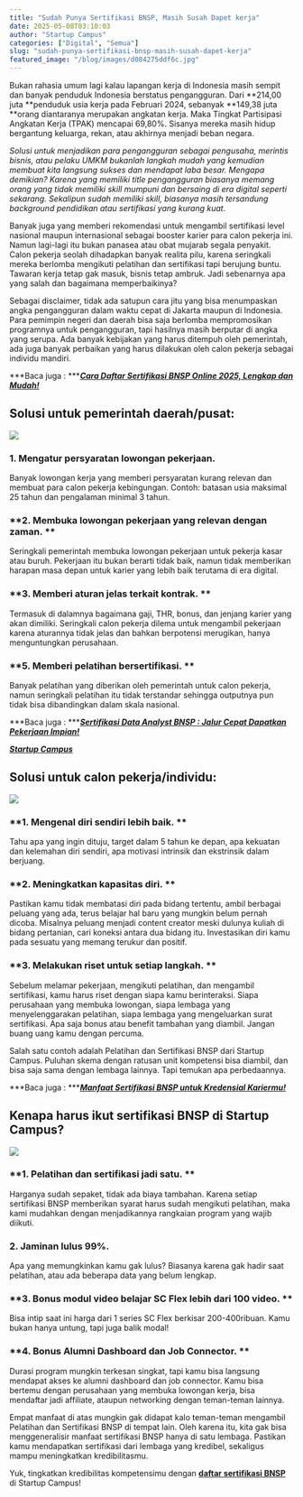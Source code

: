 ```yaml
---
title: "Sudah Punya Sertifikasi BNSP, Masih Susah Dapet kerja"
date: 2025-05-08T03:10:03
author: "Startup Campus"
categories: ["Digital", "Semua"]
slug: "sudah-punya-sertifikasi-bnsp-masih-susah-dapet-kerja"
featured_image: "/blog/images/d084275ddf6c.jpg"
---
```


Bukan rahasia umum lagi kalau lapangan kerja di Indonesia masih sempit dan banyak penduduk Indonesia berstatus pengangguran. Dari **214,00 juta **penduduk usia kerja pada Februari 2024, sebanyak **149,38 juta **orang diantaranya merupakan angkatan kerja. Maka Tingkat Partisipasi Angkatan Kerja (TPAK) mencapai 69,80%. Sisanya mereka masih hidup bergantung keluarga, rekan, atau akhirnya menjadi beban negara.

> 
*Solusi untuk menjadikan para pengangguran sebagai pengusaha, merintis bisnis, atau pelaku UMKM bukanlah langkah mudah yang kemudian membuat kita langsung sukses dan mendapat laba besar. Mengapa demikian? Karena yang memiliki title pengangguran biasanya memang orang yang tidak memiliki skill mumpuni dan bersaing di era digital seperti sekarang. Sekalipun sudah memiliki skill, biasanya masih tersandung background pendidikan atau sertifikasi yang kurang kuat.*

Banyak juga yang memberi rekomendasi untuk mengambil sertifikasi level nasional maupun internasional sebagai booster karier para calon pekerja ini. Namun lagi-lagi itu bukan panasea atau obat mujarab segala penyakit. Calon pekerja seolah dihadapkan banyak realita pilu, karena seringkali mereka berlomba mengikuti pelatihan dan sertifikasi tapi berujung buntu. Tawaran kerja tetap gak masuk, bisnis tetap ambruk. Jadi sebenarnya apa yang salah dan bagaimana memperbaikinya?

Sebagai disclaimer, tidak ada satupun cara jitu yang bisa menumpaskan angka pengangguran dalam waktu cepat di Jakarta maupun di Indonesia. Para pemimpin negeri dan daerah bisa saja berlomba mempromosikan programnya untuk pengangguran, tapi hasilnya masih berputar di angka yang serupa. Ada banyak kebijakan yang harus ditempuh oleh pemerintah, ada juga banyak perbaikan yang harus dilakukan oleh calon pekerja sebagai individu mandiri.

***Baca juga : ***[***Cara Daftar Sertifikasi BNSP Online 2025, Lengkap dan Mudah!***](https://www.startupcampus.id/blog/cara-daftar-sertifikasi-bnsp-online-2025-lengkap-dan-mudah/)

## **Solusi untuk pemerintah daerah/pusat:**

![](https://lh7-rt.googleusercontent.com/docsz/AD_4nXegj-_FdDsG7tphNxcI0G2WPKxYKuT6lUDZZ4HLFoJj3oPj6ipNIQb1nOJ3ggo26dcSPfDIhQIjZ_J7H2TbLT6p39im48fdCujhPZ8aB_2p7zlgR2fz6bam-WmzUWfRU-K9FvjUow?key=BcxOVagKvLiAKlehcQYLiCt9)

### **1. Mengatur persyaratan lowongan pekerjaan.**

Banyak lowongan kerja yang memberi persyaratan kurang relevan dan membuat para calon pekerja kebingungan. Contoh: batasan usia maksimal 25 tahun dan pengalaman minimal 3 tahun.

### **2. Membuka lowongan pekerjaan yang relevan dengan zaman. **

Seringkali pemerintah membuka lowongan pekerjaan untuk pekerja kasar atau buruh. Pekerjaan itu bukan berarti tidak baik, namun tidak memberikan harapan masa depan untuk karier yang lebih baik terutama di era digital.

### **3. Memberi aturan jelas terkait kontrak. **

Termasuk di dalamnya bagaimana gaji, THR, bonus, dan jenjang karier yang akan dimiliki. Seringkali calon pekerja dilema untuk mengambil pekerjaan karena aturannya tidak jelas dan bahkan berpotensi merugikan, hanya menguntungkan perusahaan.

### **5. Memberi pelatihan bersertifikasi. **

Banyak pelatihan yang diberikan oleh pemerintah untuk calon pekerja, namun seringkali pelatihan itu tidak terstandar sehingga outputnya pun tidak bisa dibandingkan dalam skala nasional.

***Baca juga : ***[***Sertifikasi Data Analyst BNSP : Jalur Cepat Dapatkan Pekerjaan Impian!***](https://www.startupcampus.id/blog/sertifikasi-bnsp-data-analyst-jalur-cepat-dapatkan-pekerjaan-impian/)

[***Startup Campus***](https://www.startupcampus.id/blog/sertifikasi-bnsp-data-analyst-jalur-cepat-dapatkan-pekerjaan-impian/)

## **Solusi untuk calon pekerja/individu:**

![](https://lh7-rt.googleusercontent.com/docsz/AD_4nXcUYP3nMeAorYcEwAoL4AnbOmommoPztLOLqk5opVqwoQ9Qe4oZknzPOOxEaRZz0u1wE24EdpxARWiPjL6u_OhCy_yHgXSny-FnLTIfXuMupbcmaPMlf554dCGzjZHAAMUxB2Gs?key=BcxOVagKvLiAKlehcQYLiCt9)

### **1. Mengenal diri sendiri lebih baik. **

Tahu apa yang ingin dituju, target dalam 5 tahun ke depan, apa kekuatan dan kelemahan diri sendiri, apa motivasi intrinsik dan ekstrinsik dalam berjuang.

### **2. Meningkatkan kapasitas diri. **

Pastikan kamu tidak membatasi diri pada bidang tertentu, ambil berbagai peluang yang ada, terus belajar hal baru yang mungkin belum pernah dicoba. Misalnya peluang menjadi content creator meski dulunya kuliah di bidang pertanian, cari koneksi antara dua bidang itu. Investasikan diri kamu pada sesuatu yang memang terukur dan positif.

### **3. Melakukan riset untuk setiap langkah. **

Sebelum melamar pekerjaan, mengikuti pelatihan, dan mengambil sertifikasi, kamu harus riset dengan siapa kamu berinteraksi. Siapa perusahaan yang membuka lowongan, siapa lembaga yang menyelenggarakan pelatihan, siapa lembaga yang mengeluarkan surat sertifikasi. Apa saja bonus atau benefit tambahan yang diambil. Jangan buang uang kamu dengan percuma.

Salah satu contoh adalah Pelatihan dan Sertifikasi BNSP dari Startup Campus. Puluhan skema dengan ratusan unit kompetensi bisa diambil, dan bisa saja sama dengan lembaga lainnya. Tapi temukan apa perbedaannya. 

***Baca juga : ***[***Manfaat Sertifikasi BNSP untuk Kredensial Kariermu!***](https://www.startupcampus.id/blog/manfaat-sertifikasi-bnsp-untuk-kredensial-kariermu/)

## **Kenapa harus ikut sertifikasi BNSP di Startup Campus?**

![](https://lh7-rt.googleusercontent.com/docsz/AD_4nXf9hSagWJ8eLJNZWNkqzcC3XHsL7E61EzIuK_4mpIGZ8voF0b2Nzxgkq5QBt7lqe6z0nMgo1vLf55oNREEuy71cV9x67Gd6g_hhTDUpUrTmGQ7FD5jab9SU_UHMAQdWm1OAbsWQkw?key=BcxOVagKvLiAKlehcQYLiCt9)

### **1. Pelatihan dan sertifikasi jadi satu. **

Harganya sudah sepaket, tidak ada biaya tambahan. Karena setiap sertifikasi BNSP memberikan syarat harus sudah mengikuti pelatihan, maka kami mudahkan dengan menjadikannya rangkaian program yang wajib diikuti.

### **2. Jaminan lulus 99%.**

Apa yang memungkinkan kamu gak lulus? Biasanya karena gak hadir saat pelatihan, atau ada beberapa data yang belum lengkap.

### **3. Bonus modul video belajar SC Flex lebih dari 100 video. **

Bisa intip saat ini harga dari 1 series SC Flex berkisar 200-400ribuan. Kamu bukan hanya untung, tapi juga balik modal!

### **4. Bonus Alumni Dashboard dan Job Connector. **

Durasi program mungkin terkesan singkat, tapi kamu bisa langsung mendapat akses ke alumni dashboard dan job connector. Kamu bisa bertemu dengan perusahaan yang membuka lowongan kerja, bisa mendaftar jadi affiliate, ataupun networking dengan teman-teman lainnya.

Empat manfaat di atas mungkin gak didapat kalo teman-teman mengambil Pelatihan dan Sertifikasi BNSP di tempat lain. Oleh karena itu, kita gak bisa menggeneralisir manfaat sertifikasi BNSP hanya di satu lembaga. Pastikan kamu mendapatkan sertifikasi dari lembaga yang kredibel, sekaligus mampu meningkatkan kredibilitasmu.

Yuk, tingkatkan kredibilitas kompetensimu dengan [**daftar sertifikasi BNSP**](https://www.startupcampus.id/sertifikasi/bnsp) di Startup Campus!

